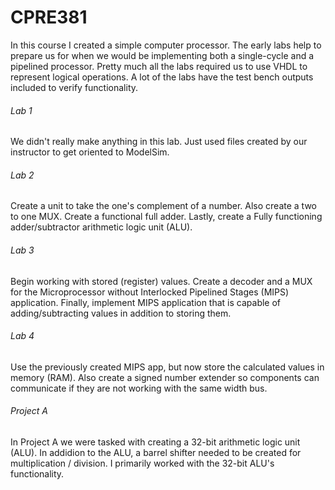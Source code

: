 # CPRE381
In this course I created a simple computer processor. The early labs help to prepare us for when we would be implementing both a single-cycle and a pipelined processor. Pretty much all the labs required us to use VHDL to represent logical operations. A lot of the labs have the test bench outputs included to verify functionality.

###### Lab 1
We didn't really make anything in this lab. Just used files created by our instructor to get oriented to ModelSim.

###### Lab 2
Create a unit to take the one's complement of a number. Also create a two to one MUX. Create a functional full adder. Lastly, create a Fully functioning adder/subtractor arithmetic logic unit (ALU).

###### Lab 3
Begin working with stored (register) values. Create a decoder and a MUX for the Microprocessor without Interlocked Pipelined Stages (MIPS) application. Finally, implement MIPS application that is capable of adding/subtracting values in addition to storing them.

###### Lab 4
Use the previously created MIPS app, but now store the calculated values in memory (RAM). Also create a signed number extender so components can communicate if they are not working with the same width bus.

###### Project A
In Project A we were tasked with creating a 32-bit arithmetic logic unit (ALU). In addidion to the ALU, a barrel shifter needed to be created for multiplication / division. I primarily worked with the 32-bit ALU's functionality.
